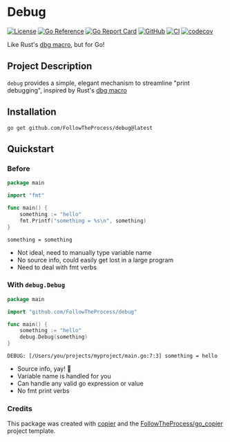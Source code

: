 # Debug

[![License](https://img.shields.io/github/license/FollowTheProcess/debug)](https://github.com/FollowTheProcess/debug)
[![Go Reference](https://pkg.go.dev/badge/github.com/FollowTheProcess/debug.svg)](https://pkg.go.dev/github.com/FollowTheProcess/debug)
[![Go Report Card](https://goreportcard.com/badge/github.com/FollowTheProcess/debug)](https://goreportcard.com/report/github.com/FollowTheProcess/debug)
[![GitHub](https://img.shields.io/github/v/release/FollowTheProcess/debug?logo=github&sort=semver)](https://github.com/FollowTheProcess/debug)
[![CI](https://github.com/FollowTheProcess/debug/workflows/CI/badge.svg)](https://github.com/FollowTheProcess/debug/actions?query=workflow%3ACI)
[![codecov](https://codecov.io/gh/FollowTheProcess/debug/branch/main/graph/badge.svg)](https://codecov.io/gh/FollowTheProcess/debug)

Like Rust's [dbg macro], but for Go!

## Project Description

`debug` provides a simple, elegant mechanism to streamline "print debugging", inspired by Rust's [dbg macro]

## Installation

```shell
go get github.com/FollowTheProcess/debug@latest
```

## Quickstart

### Before

```go
package main

import "fmt"

func main() {
    something := "hello"
    fmt.Printf("something = %s\n", something)
}
```

```shell
something = something
```

- Not ideal, need to manually type variable name
- No source info, could easily get lost in a large program
- Need to deal with fmt verbs

### With `debug.Debug`

```go
package main

import "github.com/FollowTheProcess/debug"

func main() {
    something := "hello"
    debug.Debug(something)
}
```

```shell
DEBUG: [/Users/you/projects/myproject/main.go:7:3] something = hello
```

- Source info, yay! 🎉
- Variable name is handled for you
- Can handle any valid go expression or value
- No fmt print verbs

### Credits

This package was created with [copier] and the [FollowTheProcess/go_copier] project template.

[copier]: https://copier.readthedocs.io/en/stable/
[FollowTheProcess/go_copier]: https://github.com/FollowTheProcess/go_copier
[dbg macro]: https://doc.rust-lang.org/stable/std/macro.dbg.html
